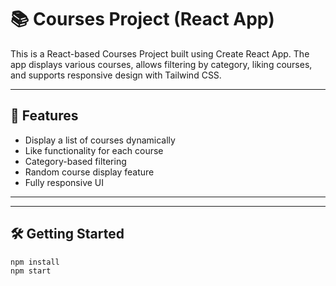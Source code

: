 # 📚 Courses Project (React App)

This is a React-based Courses Project built using Create React App. The app displays various courses, allows filtering by category, liking courses, and supports responsive design with Tailwind CSS.

---

## 🚀 Features

- Display a list of courses dynamically  
- Like functionality for each course  
- Category-based filtering  
- Random course display feature  
- Fully responsive UI

---

---

## 🛠️ Getting Started

```bash
npm install
npm start
